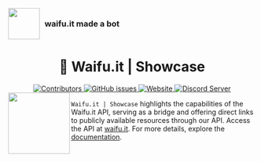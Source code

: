 <div align="center">
    <div style="display: flex; align-items: center;">
        <img align="center" width="64" height="64" src="https://avatars.githubusercontent.com/u/79479798?s=200&v=4" style="margin-right: 10px;"/>
        <h3 style="margin: 0;">waifu.it made a bot</h3>
    </div>
    <h1>🎉 Waifu.it | Showcase </h1>
    <div>
        <a href="https://github.com/WaifuAPI/Waifu.it" target="_blank">
            <img src="https://img.shields.io/github/contributors/cringe-neko-girl/Waifu.it-Showcase?color=%236CB4EE" alt="Contributors" />
        </a>
        <a href="https://github.com/WaifuAPI/Waifu.it/issues" target="_blank">
            <img src="https://img.shields.io/github/issues/WaifuAPI/Waifu.it?color=%236CB4EE" alt="GitHub issues" />
        </a>
        <a href="https://waifu.it" target="_blank">
            <img src="https://img.shields.io/website?url=https%3A%2F%2Fwaifu.it" alt="Website" />
        </a>
        <a href="https://discord.gg/479300008118714388" target="_blank">
            <img src="https://img.shields.io/discord/479300008118714388?color=%236CB4EE" alt="Discord Server" />
        </a>
    </div>
</div>

<img src="https://cdn.discordapp.com/banners/1290474404416851988/3fddbf9fcc60a2977b42ef95efb799fa.png" width="125" height="auto" align="left" />


`Waifu.it | Showcase` highlights the capabilities of the Waifu.it API, serving as a bridge and offering direct links to publicly available resources through our API. Access the API at [waifu.it](https://waifu.it). For more details, explore the [documentation](https://docs.waifu.it).


